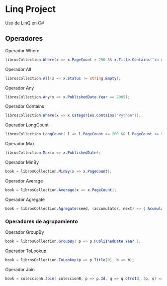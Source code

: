 # Linq Project
Uso de LinQ en C#
## Operadores

Operador Where
```cs
librosCollection.Where(x => x.PageCount > 250 && x.Title.Contains("in Action"));
```

Operador All
```cs
librosCollection.All(x => x.Status != string.Empty);
```

Operador Any
```cs
librosCollection.Any(x => x.PublishedDate.Year == 2005);
```

Operador Contains
```cs
librosCollection.Where(x => x.Categories.Contains("Python"));
```

Operador LongCount
```cs
librosCollection.LongCount( l => l.PageCount >= 200 && l.PageCount <= 500 );
```

Operador Max
```cs
librosCollection.Max(x => x.PublishedDate);
```

Operador MinBy
```cs
book = librosCollection.MinBy(x => x.PageCount);
```

Operador Average
```cs
book = librosCollection.Average(x => x.PageCount);
```
Operador Agregate
```cs
book = librosCollection.Agregate(seed, (accumulator, next) => { Acumular(accumulator, next); return accumulator; } );
```

### Operadores de agrupamiento

Operador GroupBy
```cs
book = librosCollection.GroupBy( p => p.PublishedDate.Year );
```
Operador ToLookup
```cs
book = librosCollection.ToLookup(p => p.Title[0], b => b);
```
Operador Join
```cs
book = coleccionA.Join( coleccionB, p => p.Id, q => q.otroId, (p, q) => p);
```
